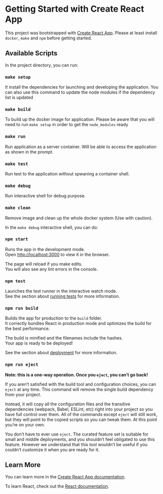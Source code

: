 # Getting Started with Create React App

This project was bootstrapped with [Create React App](https://github.com/facebook/create-react-app).
Please at least install `docker`, `make` and  `npm` before getting started.

## Available Scripts

In the project directory, you can run:

### `make setup`

It install the dependencies for launching and developing the application.
You can also use this command to update the node modules if the dependency list is updated

### `make build`

To build up the docker image for application.
Please be aware that you will need to run `make setup` in order to get the `node_modules` ready

### `make run`

Run application as a server container.
Will be able to access the application as shown in the prompt.

### `make test`

Run test to the application without spwaning a container shell. 

### `make debug`

Run interactive shell for debug purpose.

### `make clean`

Remove image and clean up the whole docker system (Use with caution).

In the `make debug` interactive shell, you can do: 

### `npm start`

Runs the app in the development mode.\
Open [http://localhost:3000](http://localhost:3000) to view it in the browser.

The page will reload if you make edits.\
You will also see any lint errors in the console.

### `npm test`

Launches the test runner in the interactive watch mode.\
See the section about [running tests](https://facebook.github.io/create-react-app/docs/running-tests) for more information.

### `npm run build`

Builds the app for production to the `build` folder.\
It correctly bundles React in production mode and optimizes the build for the best performance.

The build is minified and the filenames include the hashes.\
Your app is ready to be deployed!

See the section about [deployment](https://facebook.github.io/create-react-app/docs/deployment) for more information.

### `npm run eject`

**Note: this is a one-way operation. Once you `eject`, you can’t go back!**

If you aren’t satisfied with the build tool and configuration choices, you can `eject` at any time. This command will remove the single build dependency from your project.

Instead, it will copy all the configuration files and the transitive dependencies (webpack, Babel, ESLint, etc) right into your project so you have full control over them. All of the commands except `eject` will still work, but they will point to the copied scripts so you can tweak them. At this point you’re on your own.

You don’t have to ever use `eject`. The curated feature set is suitable for small and middle deployments, and you shouldn’t feel obligated to use this feature. However we understand that this tool wouldn’t be useful if you couldn’t customize it when you are ready for it.

## Learn More

You can learn more in the [Create React App documentation](https://facebook.github.io/create-react-app/docs/getting-started).

To learn React, check out the [React documentation](https://reactjs.org/).
